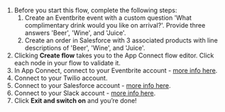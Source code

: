1. Before you start this flow, complete the following steps:
    1. Create an Eventbrite event with a custom question 'What complimentary drink would you like on arrival?'. Provide three answers 'Beer', 'Wine', and 'Juice'.
    1. Create an order in Salesforce with 3 associated products with line descriptions of 'Beer', 'Wine', and 'Juice'.
1. Clicking **Create flow** takes you to the App Connect flow editor. Click each node in your flow to validate it.  
1. In App Connect, connect to your Eventbrite account - [more info here](https://developer.ibm.com/integration/docs/app-connect/how-to-guides-for-apps/use-ibm-app-connect-eventbrite/).
1. Connect to your Twilio account.
1. Connect to your Salesforce account - [more info here](https://developer.ibm.com/integration/docs/app-connect/how-to-guides-for-apps/use-ibm-app-connect-salesforce/).
1. Connect to your Slack account - [more info here](https://developer.ibm.com/integration/docs/app-connect/how-to-guides-for-apps/use-ibm-app-connect-slack/).
1. Click **Exit and switch on** and you’re done!
